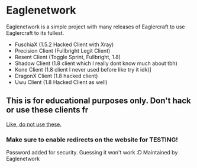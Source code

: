 # Eaglenetwork
Eaglenetwork is a simple project with many releases of Eaglercraft to use Eaglercraft to its fullest.
* FuschiaX (1.5.2 Hacked Client with Xray)
* Precision Client (Fullbright Legit Client)
* Resent Client (Toggle Sprint, Fullbright, 1.8)
* Shadow Client (1.8 client which I really dont know much about tbh)
* Kone Client (1.8 client I never used before like try it idk)]
* DragonX Client (1.8 hacked client)
* Uwu Client (1.8 Hacked Client as well)
## This is for educational purposes only. Don't hack or use these clients fr
[Like, do not use these.](https://eaglenetwork.github.io)
### Make sure to enable redirects on the website for TESTING!

Password added for security. Guessing it won't work :D
Maintained by Eaglenetwork
